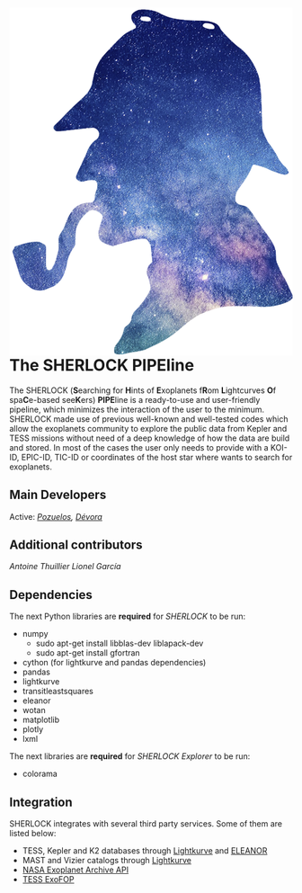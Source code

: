 # <img src="logo/sherlock.png"  alt="SHERLOCK"  style="float: left; margin-right: 5px;" />

# The SHERLOCK PIPEline

The SHERLOCK (<b>S</b>earching for <b>H</b>ints of <b>E</b>xoplanets f<b>R</b>om <b>L</b>ightcurves 
<b>O</b>f spa<b>C</b>e-based see<b>K</b>ers) <b>PIPE</b>line is a ready-to-use and user-friendly pipeline, which
minimizes the interaction of the user to the minimum. SHERLOCK made use of previous well-known and well-tested codes which allow the exoplanets community 
to explore the public data from Kepler and TESS missions without need of a deep knowledge of how the data are build and stored. In most of 
the cases the user only needs to provide with a KOI-ID, EPIC-ID, TIC-ID or coordinates of the host star where wants to search for exoplanets.


## Main Developers
Active: <i>[Pozuelos](https://github.com/franpoz), 
[Dévora](https://github.com/martindevora)</i> 

## Additional contributors 
<i>Antoine Thuillier</i>
<i>Lionel García</i>

## Dependencies
The next Python libraries are <b>required</b> for <i>SHERLOCK</i> to be run:
* numpy
    * sudo apt-get install libblas-dev  liblapack-dev
    * sudo apt-get install gfortran
* cython (for lightkurve and pandas dependencies)
* pandas
* lightkurve
* transitleastsquares
* eleanor
* wotan
* matplotlib
* plotly
* lxml

The next libraries are <b>required</b> for <i>SHERLOCK Explorer</i> to be run:
* colorama

## Integration
SHERLOCK integrates with several third party services. Some of them are listed below:
* TESS, Kepler and K2 databases through [Lightkurve](https://github.com/KeplerGO/lightkurve) and 
[ELEANOR](https://adina.feinste.in/eleanor/)
* MAST and Vizier catalogs through [Lightkurve](https://github.com/KeplerGO/lightkurve)
* [NASA Exoplanet Archive API](https://exoplanetarchive.ipac.caltech.edu/docs/program_interfaces.html)
* [TESS ExoFOP](https://exofop.ipac.caltech.edu/tess/view_toi.php)
